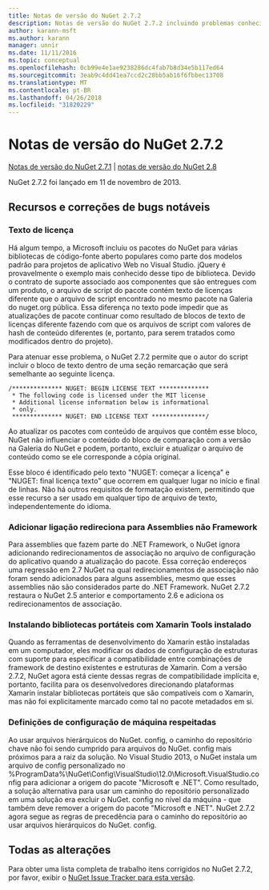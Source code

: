 ```yaml
---
title: Notas de versão do NuGet 2.7.2
description: Notas de versão do NuGet 2.7.2 incluindo problemas conhecidos, correções de bug, recursos adicionados e DCRs.
author: karann-msft
ms.author: karann
manager: unnir
ms.date: 11/11/2016
ms.topic: conceptual
ms.openlocfilehash: 0cb99e4e1ae9238286dc4fab7b8d34e5b117ed64
ms.sourcegitcommit: 3eab9c4dd41ea7ccd2c28bb5ab16f6fbbec13708
ms.translationtype: MT
ms.contentlocale: pt-BR
ms.lasthandoff: 04/26/2018
ms.locfileid: "31820229"
---
```

# <a name="nuget-272-release-notes"></a>Notas de versão do NuGet 2.7.2

[Notas de versão do NuGet 2.7.1](../release-notes/nuget-2.7.1.md) | [notas de versão do NuGet 2.8](../release-notes/nuget-2.8.md)

NuGet 2.7.2 foi lançado em 11 de novembro de 2013.

## <a name="noteworthy-bug-fixes-and-features"></a>Recursos e correções de bugs notáveis

### <a name="license-text"></a>Texto de licença
Há algum tempo, a Microsoft incluiu os pacotes do NuGet para várias bibliotecas de código-fonte aberto populares como parte dos modelos padrão para projetos de aplicativo Web no Visual Studio. jQuery é provavelmente o exemplo mais conhecido desse tipo de biblioteca. Devido o contrato de suporte associado aos componentes que são entregues com um produto, o arquivo de script do pacote contém texto de licenças diferente que o arquivo de script encontrado no mesmo pacote na Galeria do nuget.org pública. Essa diferença no texto pode impedir que as atualizações de pacote continuar como resultado de blocos de texto de licenças diferente fazendo com que os arquivos de script com valores de hash de conteúdo diferentes (e, portanto, para serem tratados como modificados dentro do projeto).

Para atenuar esse problema, o NuGet 2.7.2 permite que o autor do script incluir o bloco de texto dentro de uma seção remarcação que será semelhante ao seguinte licença.

    /************** NUGET: BEGIN LICENSE TEXT **************
     * The following code is licensed under the MIT license
     * Additional license information below is informational
     * only.
     ************** NUGET: END LICENSE TEXT ***************/

Ao atualizar os pacotes com conteúdo de arquivos que contêm esse bloco, NuGet não influenciar o conteúdo do bloco de comparação com a versão na Galeria do NuGet e podem, portanto, excluir e atualizar o arquivo de conteúdo como se ele corresponde a cópia original.

Esse bloco é identificado pelo texto "NUGET: começar a licença" e "NUGET: final licença texto" que ocorrem em qualquer lugar no início e final de linhas.  Não há outros requisitos de formatação existem, permitindo que esse recurso a ser usado em qualquer tipo de arquivo de texto, independentemente do idioma.

### <a name="add-binding-redirects-for-non-framework-assemblies"></a>Adicionar ligação redireciona para Assemblies não Framework
Para assemblies que fazem parte do .NET Framework, o NuGet ignora adicionando redirecionamentos de associação no arquivo de configuração do aplicativo quando a atualização do pacote. Essa correção endereços uma regressão em 2.7 NuGet na qual redirecionamentos de associação não foram sendo adicionados para alguns assemblies, mesmo que esses assemblies não são considerados parte do .NET Framework. NuGet 2.7.2 restaura o NuGet 2.5 anterior e comportamento 2.6 e adiciona os redirecionamentos de associação.

### <a name="installing-portable-libraries-with-xamarin-tools-installed"></a>Instalando bibliotecas portáteis com Xamarin Tools instalado
Quando as ferramentas de desenvolvimento do Xamarin estão instaladas em um computador, eles modificar os dados de configuração de estruturas com suporte para especificar a compatibilidade entre combinações de framework de destino existentes e estruturas de Xamarin. Com a versão 2.7.2, NuGet agora está ciente dessas regras de compatibilidade implícita e, portanto, facilita para os desenvolvedores direcionando plataformas Xamarin instalar bibliotecas portáteis que são compatíveis com o Xamarin, mas não foi explicitamente marcado como tal no pacote metadados em si.

### <a name="machine-wide-configuration-settings-honored"></a>Definições de configuração de máquina respeitadas
Ao usar arquivos hierárquicos do NuGet. config, o caminho do repositório chave não foi sendo cumprido para arquivos do NuGet. config mais próximos para a raiz da solução. No Visual Studio 2013, o NuGet instala um arquivo de config personalizado no %ProgramData%\NuGet\Config\VisualStudio\12.0\Microsoft.VisualStudio.config para adicionar a origem do pacote "Microsoft e .NET". Como resultado, a solução alternativa para usar um caminho do repositório personalizado em uma solução era excluir o NuGet. config no nível da máquina - que também deve remover a origem do pacote "Microsoft e .NET". NuGet 2.7.2 agora segue as regras de precedência para o caminho do repositório ao usar arquivos hierárquicos do NuGet. config.

## <a name="all-changes"></a>Todas as alterações
Para obter uma lista completa de trabalho itens corrigidos no NuGet 2.7.2, por favor, exibir o [NuGet Issue Tracker para esta versão](https://nuget.codeplex.com/workitem/list/advanced?keyword=&status=All&type=All&priority=All&release=NuGet%202.7.2&assignedTo=All&component=All&sortField=LastUpdatedDate&sortDirection=Descending&page=0&reasonClosed=Fixed).
